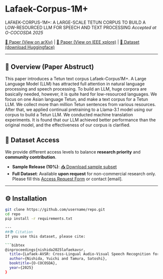 # Lafaek-Corpus-1M+
LAFAEK-CORPUS-1M+: A LARGE-SCALE TETUN CORPUS TO BUILD A LOW-RESOURCED LLM FOR SPEECH AND TEXT PROCESSING
*Accepted at O-COCOSDA 2025*

[📄 Paper (View on arXiv)](link-to-paper) | [📄 Paper (View on IEEE xplore)](link-to-paper)  | [🤗 Dataset (download Huggingface)](link-to-paper)

---

## 📖 Overview (Paper Abstruct)
This paper introduces a Tetun text corpus Lafaek-Corpus1M+. A Large Language Model (LLM) has attracted full
attention in natural language processing and speech processing. To build an LLM, huge corpora are basically needed,
however, it is quite hard for low-resourced languages. We focus on one Asian language Tetun, and make a text corpus for
a Tetun LLM. We collect more than million Tetun sentences from various resources. After that, we applied continual pretraining to a Llama-3.1 model using our corpus to build a
Tetun LLM. We conducted machine translation experiments. It is found that our LLM achieved better performance than the original model, and the effectiveness of our corpus is clarified.

## 📂 Dataset Access
We provide different access levels to balance **research priority** and **community contribution**.

- **Sample Release (10%)**: [📥 Download sample subset](link-to-sample)  
- **Full Dataset**: Available **upon request** for non-commercial research only.  
  Please fill this [Access Request Form](link-to-form) or contact [email].

---

## ⚙️ Installation
```bash
git clone https://github.com/username/repo.git
cd repo
pip install -r requirements.txt

---
##📚 Citation
If you use this dataset, please cite:

```bibtex
@inproceedings{nishida2025lafaekavsr,
  title={Lafaek-AVSR: Cross-Lingual Audio-Visual Speech Recognition for Tetun},
  author={Nishida, Yuichi and Tamura, Satoshi},
  booktitle={O-COCOSDA},
  year={2025}
}
